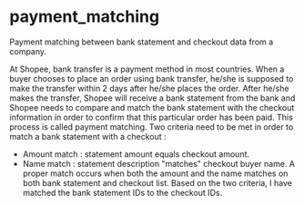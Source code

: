 # payment_matching
Payment matching between bank statement and checkout data from a company.

At Shopee, bank transfer is a payment method in most countries. When a buyer chooses to place an order using bank transfer, he/she is supposed to make the transfer within 2 days after he/she places the order. After he/she makes the transfer, Shopee will receive a bank statement from the bank and Shopee needs to compare and match the bank statement with the checkout information in order to confirm that this particular order has been paid. This process is called payment matching.
Two criteria need to be met in order to match a bank statement with a checkout :
* Amount match : statement amount equals checkout amount.
* Name match : statement description "matches" checkout buyer name.
A proper match occurs when both the amount and the name matches on both bank statement and checkout list. Based on the two criteria, I have matched the bank statement IDs to the checkout IDs. 
